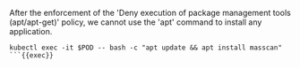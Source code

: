 After the enforcement of the 'Deny execution of package management tools (apt/apt-get)' policy, we cannot use the 'apt' command to install any application.

```plain
kubectl exec -it $POD -- bash -c "apt update && apt install masscan"
```{{exec}}

